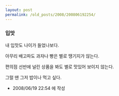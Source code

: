 ```yaml
---
layout: post
permalink: /old_posts/2008/200806192254/
---
```


### 입맛

내 입맛도 나이가 들었나보다.

아무리 배고파도 과자나 빵은 별로 땡기지가 않는다.

편의점 선반에 널린 상품을 봐도 별로 맛있어 보이지 않는다.

그럴 땐 그저 밥이나 먹고 싶다.






- 2008/06/19 22:54 에 작성
